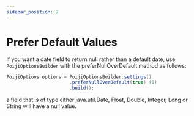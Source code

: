 ```yaml
---
sidebar_position: 2
---
```


# Prefer Default Values

If you want a date field to return null rather than a default date, use `PoijiOptionsBuilder` with the preferNullOverDefault method as follows:

```java
PoijiOptions options = PoijiOptionsBuilder.settings()
                       .preferNullOverDefault(true) (1)
                       .build();
```
a field that is of type either java.util.Date, Float, Double, Integer, Long or String will have a null value.

